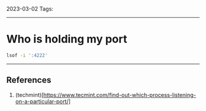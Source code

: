 2023-03-02
Tags:

---
# Who is holding my port

```sh
lsof -i ':4222'
```

---
## References
1. (techmint)[https://www.tecmint.com/find-out-which-process-listening-on-a-particular-port/]